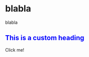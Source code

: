 # blabla

blabla

<h2 style="color:blue;">This is a custom heading</h2>

<div id="click-me">Click me!</div>

<script>
  document.getElementById('click-me').onclick = () => {
    document.getElementById('click-me').innerHTML = "Clicked!";
    console.log("Div clicked!");
  };
</script>

